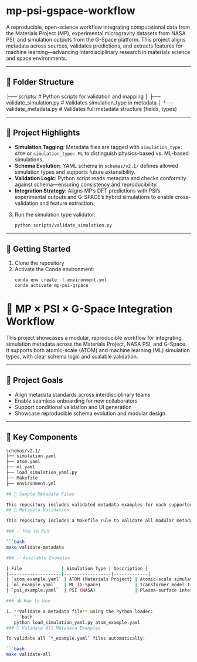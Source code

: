 
# mp-psi-gspace-workflow

A reproducible, open-science workflow integrating computational data from the Materials Project (MP), experimental microgravity datasets from NASA PSI, and simulation outputs from the G-Space platform. This project aligns metadata across sources, validates predictions, and extracts features for machine learning—advancing interdisciplinary research in materials science and space environments.

---

## 📁 Folder Structure
├── scripts/            # Python scripts for validation and mapping
│   ├── validate_simulation.py  # Validates simulation_type in metadata
│   └── validate_metadata.py    # Validates full metadata structure (fields, types)

---

## 🧠 Project Highlights

- **Simulation Tagging**: Metadata files are tagged with `simulation_type: ATOM` or `simulation_type: ML` to distinguish physics-based vs. ML-based simulations.
- **Schema Evolution**: YAML schema in `schemas/v2.1/` defines allowed simulation types and supports future extensibility.
- **Validation Logic**: Python script reads metadata and checks conformity against schema—ensuring consistency and reproducibility.
- **Integration Strategy**: Aligns MP’s DFT predictions with PSI’s experimental outputs and G-SPACE’s hybrid simulations to enable cross-validation and feature extraction.
3. Run the simulation type validator:
   ```bash
   python scripts/validate_simulation.py
---

## 🚀 Getting Started

1. Clone the repository
2. Activate the Conda environment:
   ```bash
   conda env create -f environment.yml
   conda activate mp-psi-gspace
# 🧬 MP × PSI × G-Space Integration Workflow

This project showcases a modular, reproducible workflow for integrating simulation metadata across the Materials Project, NASA PSI, and G-Space. It supports both atomic-scale (ATOM) and machine learning (ML) simulation types, with clear schema logic and scalable validation.

---

## 🚀 Project Goals

- Align metadata standards across interdisciplinary teams
- Enable seamless onboarding for new collaborators
- Support conditional validation and UI generation
- Showcase reproducible schema evolution and modular design

---

## 📁 Key Components

```bash
schemas/v2.1/
├── simulation.yaml
├── atom.yaml
├── ml.yaml
├── load_simulation_yaml.py
├── Makefile
├── environment.yml

## 🧪 Sample Metadata Files

This repository includes validated metadata examples for each supported simulation type. These files demonstrate how to structure metadata according to the modular schema blocks defined in `simulation.yaml`.
## 🧪 Metadata Validation

This repository includes a Makefile rule to validate all modular metadata examples using the custom YAML loader.

### ✅ How to Run

```bash
make validate-metadata

### ✅ Available Examples

| File               | Simulation Type | Description |
|--------------------|------------------|-------------|
| `atom_example.yaml` | ATOM (Materials Project) | Atomic-scale simulation using DFT and POSCAR input |
| `ml_example.yaml`   | ML (G-Space)             | Transformer model trained on microgravity images and sensor logs |
| `psi_example.yaml`  | PSI (NASA)               | Plasma-surface interaction simulation using SDTrimSP |

### 📥 How to Use

1. **Validate a metadata file** using the Python loader:
   ```bash
   python load_simulation_yaml.py atom_example.yaml
### 🧪 Validate All Metadata Examples

To validate all `*_example.yaml` files automatically:

```bash
make validate-all
